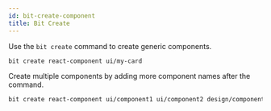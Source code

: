 ```yaml
---
id: bit-create-component
title: Bit Create
---
```


Use the `bit create` command to create generic components.

```bash
bit create react-component ui/my-card
```

Create multiple components by adding more component names after the command.

```bash
bit create react-component ui/component1 ui/component2 design/component1
```
